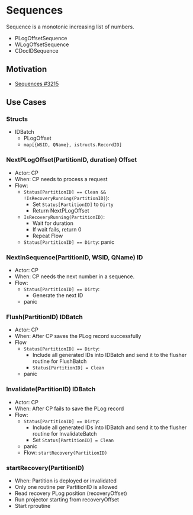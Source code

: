# Sequences

Sequence is a monotonic increasing list of numbers.
- PLogOffsetSequence
- WLogOffsetSequence
- CDocIDSequence

## Motivation

- [Sequences #3215](https://github.com/voedger/voedger/issues/3215)

## Use Cases

### Structs 

- IDBatch
    - PLogOffset
    - `map[{WSID, QName}, istructs.RecordID]`

### NextPLogOffset(PartitionID, duration) Offset

- Actor: CP
- When: CP needs to process a request
- Flow:
    - `Status[PartitionID] == Clean && !IsRecoveryRunning(PartitionID)`):
        - Set `Status[PartitionID]` to `Dirty`
        - Return NextPLogOffset
    - `IsRecoveryRunning(PartitionID)`: 
        - Wait for duration
        - If wait fails, return 0
        - Repeat Flow
    - `Status[PartitionID] == Dirty`: panic

### NextInSequence(PartitionID, WSID, QName) ID

- Actor: CP
- When: CP needs the next number in a sequence.
- Flow:
    - `Status[PartitionID] == Dirty`: 
        - Generate the next ID
    - panic

### Flush(PartitionID) IDBatch

- Actor: CP
- When: After CP saves the PLog record successfully
- Flow
    - `Status[PartitionID] == Dirty`:
        - Include all generated IDs into IDBatch and send it to the flusher routine for FlushBatch
        - `Status[PartitionID] = Clean`
    - panic

### Invalidate(PartitionID) IDBatch

- Actor: CP
- When: After CP fails to save the PLog record
- Flow:
    - `Status[PartitionID] == Dirty`:
        - Include all generated IDs into IDBatch and send it to the flusher routine for InvalidateBatch
        - Set `Status[PartitionID] = Clean`
    - panic
    - Flow: `startRecovery(PartitionID)`

### startRecovery(PartitionID)
- When: Partition is deployed or invalidated
- Only one routine per PartitionID is allowed
- Read recovery PLog position (recoveryOffset)
- Run projector starting from recoveryOffset
- Start rproutine
